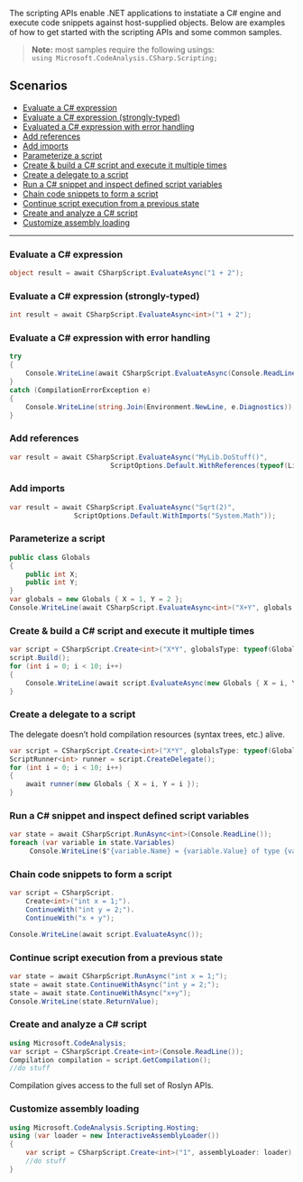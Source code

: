 The scripting APIs enable .NET applications to instatiate a C# engine and execute code snippets against host-supplied objects. Below are examples of how to get started with the scripting APIs and some common samples. 

> **Note:** most samples require the following usings: <br/>
> ```using Microsoft.CodeAnalysis.CSharp.Scripting;``` <br/>

## Scenarios
* [Evaluate a C# expression](#expr)
* [Evaluate a C# expression (strongly-typed)](#exprstrong)
* [Evaluated a C# expression with error handling](#error)
* [Add references](#addref)
* [Add imports](#addimports)
* [Parameterize a script](#parameter)
* [Create & build a C# script and execute it multiple times](#multi)
* [Create a delegate to a script](#delegate)
* [Run a C# snippet and inspect defined script variables](#inspect)
* [Chain code snippets to form a script](#chain)
* [Continue script execution from a previous state](#prevstate)
* [Create and analyze a C# script](#createscript)
* [Customize assembly loading](#assembly)

<hr/>

### <a name="expr"></a>Evaluate a C# expression
```csharp
object result = await CSharpScript.EvaluateAsync("1 + 2");
```

### <a name="exprstrong"></a>Evaluate a C# expression (strongly-typed)
```csharp
int result = await CSharpScript.EvaluateAsync<int>("1 + 2");
```

### <a name="error"></a>Evaluate a C# expression with error handling
```csharp
try
{
    Console.WriteLine(await CSharpScript.EvaluateAsync(Console.ReadLine()));
}
catch (CompilationErrorException e)
{
    Console.WriteLine(string.Join(Environment.NewLine, e.Diagnostics));
}
```

### <a name="addref"></a>Add references
```csharp
var result = await CSharpScript.EvaluateAsync("MyLib.DoStuff()", 
                         ScriptOptions.Default.WithReferences(typeof(Lib).Assembly));
```

### <a name="addimports"></a>Add imports
```csharp
var result = await CSharpScript.EvaluateAsync("Sqrt(2)", 
                ScriptOptions.Default.WithImports("System.Math"));
```

### <a name="parameter"></a>Parameterize a script
```csharp
public class Globals
{
    public int X;
    public int Y;
}
var globals = new Globals { X = 1, Y = 2 };
Console.WriteLine(await CSharpScript.EvaluateAsync<int>("X+Y", globals: globals));
```

### <a name="multi"></a> Create & build a C# script and execute it multiple times
```csharp
var script = CSharpScript.Create<int>("X*Y", globalsType: typeof(Globals));
script.Build();
for (int i = 0; i < 10; i++)
{
    Console.WriteLine(await script.EvaluateAsync(new Globals { X = i, Y = i }));
}
```

### <a name="delegate"></a> Create a delegate to a script
The delegate doesn’t hold compilation resources (syntax trees, etc.) alive.

```csharp
var script = CSharpScript.Create<int>("X*Y", globalsType: typeof(Globals));
ScriptRunner<int> runner = script.CreateDelegate();
for (int i = 0; i < 10; i++)
{
    await runner(new Globals { X = i, Y = i });
}
```

### <a name="inspect"></a> Run a C# snippet and inspect defined script variables
```csharp
var state = await CSharpScript.RunAsync<int>(Console.ReadLine());
foreach (var variable in state.Variables)
     Console.WriteLine($"{variable.Name} = {variable.Value} of type {variable.Type}");
```

### <a name="chain"></a> Chain code snippets to form a script
```csharp
var script = CSharpScript.
    Create<int>("int x = 1;").
    ContinueWith("int y = 2;").
    ContinueWith("x + y");

Console.WriteLine(await script.EvaluateAsync());
```

### <a name="previoustate"></a> Continue script execution from a previous state
```csharp
var state = await CSharpScript.RunAsync("int x = 1;");
state = await state.ContinueWithAsync("int y = 2;");
state = await state.ContinueWithAsync("x+y");
Console.WriteLine(state.ReturnValue);
```

### <a name="createscript"></a> Create and analyze a C# script
```csharp
using Microsoft.CodeAnalysis;
var script = CSharpScript.Create<int>(Console.ReadLine());
Compilation compilation = script.GetCompilation();
//do stuff
```
Compilation gives access to the full set of Roslyn APIs.

### <a name="assembly"></a> Customize assembly loading
```csharp
using Microsoft.CodeAnalysis.Scripting.Hosting;
using (var loader = new InteractiveAssemblyLoader())
{
    var script = CSharpScript.Create<int>("1", assemblyLoader: loader);
    //do stuff 
}
```